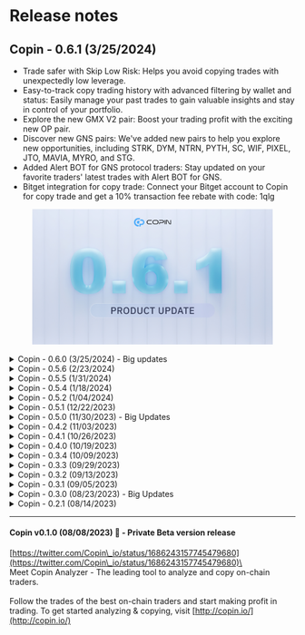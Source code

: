 # Release notes

## Copin - 0.6.1 (3/25/2024)

* Trade safer with Skip Low Risk: Helps you avoid copying trades with unexpectedly low leverage.
* Easy-to-track copy trading history with advanced filtering by wallet and status: Easily manage your past trades to gain valuable insights and stay in control of your portfolio.
* Explore the new GMX V2 pair: Boost your trading profit with the exciting new OP pair.
* Discover new GNS pairs: We've added new pairs to help you explore new opportunities, including STRK, DYM, NTRN, PYTH, SC, WIF, PIXEL, JTO, MAVIA, MYRO, and STG.
* Added Alert BOT for GNS protocol traders: Stay updated on your favorite traders' latest trades with Alert BOT for GNS.
* Bitget integration for copy trade: Connect your Bitget account to Copin for copy trade and get a 10% transaction fee rebate with code: 1qlg

<figure><img src="../../.gitbook/assets/image (80).png" alt=""><figcaption></figcaption></figure>

<details>

<summary>Copin - 0.6.0 (3/25/2024) - Big updates</summary>

* Indexed trader data from GainsNetwork on Arbitrum&#x20;
* Started supporting Bitget for hybrid copy-trading in internal testing Try now

![](<../../.gitbook/assets/image (1) (1).png>)

</details>

<details>

<summary>Copin - 0.5.6 (2/23/2024)</summary>

* Optimized display of position duration
* Support expanding open positions to view more detailed information
* Optimized position URLs to be viewable via transaction hash
* Display additional 24-hour changes in open interest by markets

![](<../../.gitbook/assets/image (24).png>)

</details>

<details>

<summary>Copin - 0.5.5 (1/31/2024)</summary>

* Implemented Stop Loss / Take Profit by percent feature.
* Improved UX/UI for Open Interest by markets.
* Modified "Force-close" BingX copy position to "Unlink" and added missing closed type.
* Aligned backtest interface and parameters with copy trading.
* Enhanced loading speed for positions in the token preference - trader profile section.
* Implemented position details by transaction hash.
* Introduced new integration: GMX V2.

<img src="../../.gitbook/assets/image (79).png" alt="" data-size="original">

</details>

<details>

<summary>Copin - 0.5.4 (1/18/2024)</summary>

* Implemented copy trade, wallet, and position change logs.
* New Feature: Open interest by markets for enhanced analysis.
* Refreshed homepage look & feel.
* Various UX & system optimizations.

![](<../../.gitbook/assets/image (2) (1) (1) (1).png>)

</details>

<details>

<summary>Copin - 0.5.2 (1/04/2024)</summary>

* New feature: Token preferences in trader profile
* Take profit for copytrade implementation
* Added closed type in copy position history
* Improving table UIs of copy trades management, copy positions & activities
* Improving Copin Subscription extending experience
* And some system optimization

<img src="../../.gitbook/assets/image (74).png" alt="" data-size="original">

</details>

<details>

<summary>Copin - 0.5.1 (12/22/2023)</summary>

* Supporting search trader by smart account & search position by tx hash
* Remaking top opening: top open interest with bubble chart, sorting by newest, PnL, or volume
* Simplify copy trade form
* Copy trade stop-loss tracking improvement
* New mechanism to sync position copy trade implementation
* Limiting copy position by bingX wallet, trader, pair and position side
* Supporting unlink telegram account action
* Supporting grid view for trader stats
* Sorting copy wallets by number of active copy trades as default
* API performance improvement

<img src="../../.gitbook/assets/image (1) (1) (1) (1) (1) (1) (1) (1).png" alt="" data-size="original">

</details>

<details>

<summary>Copin - 0.5.0 (11/30/2023) - Big Updates</summary>

* Detailed percentile ranking with trader comparision
* Mobile UX/UI responsive optimization
* Now you can get alert from your copy trade orders & whatever traders you want, using Telegram Bot
* We've worked sooo hard to bring the most accurate data for Kwenta
* Polynomial data has appeared on Copin! Hope you will find some good traders on this protocol
* In this version, we official launch the Premium Plan, you can upgrade from Basic Plan by mint **NFT Subscription**. All of below features only available for Premium user:
  * Customize fields in percentile ranking radar chart
  * Find similar traders
  * Traders all time statistics&#x20;

\=============================================================&#x20;

Hope you enjoy this updates!

![](<../../.gitbook/assets/image (23) (1).png>)

</details>

<details>

<summary>Copin - 0.4.2 (11/03/2023)</summary>

* Changing copy trading experience: Create a wallet with an API key, avoid re-entering multiple times
* New feature: Leaderboard
* New feature: Activity logs. We will record all your copy trading actions. You can check it here: [https://app.copin.io/me/activity](https://app.copin.io/me/activity)
* Supporting more web3 wallets: Trust Wallet, Coinbase, Wallet Connect, ...
* Some UX enhancements & technical optimizations

![](<../../.gitbook/assets/image (21) (1).png>)

</details>

<details>

<summary>Copin - 0.4.1 (10/26/2023)</summary>

* Making the position sharing link be more friendly
* Improving SEO contents
* In mobile, moving actions of trader profile to top
* Fixing some issues related to Safari
* Technical performance improvements

</details>

<details>

<summary>Copin - 0.4.0 (10/19/2023)</summary>

* Adding percentile ranking filters in explorer
* Now you can filter ranking chart by 7 / 15 / 30 / 60 days performance
* Opening Copytrade on Kwenta. Let's find some g0d traders!!
* Changing ROI to Avg ROI to avoid misunderstanding
* Some technical & experience enhancements

<img src="../../.gitbook/assets/image (1) (1) (1) (1) (1) (1) (1) (1) (1) (1) (1) (1) (1).png" alt="" data-size="original">

</details>

<details>

<summary>Copin - 0.3.4 (10/09/2023) </summary>

* Sharing position details with chart image
* Optimizing copytrade management experience
* Filtering copytrade history by traders
* Improving position chart experience
* Allows closing suspended orders in the Opening Positions section
* Moving limit opening positions setting to Opening Positions section
* Various Technical Enhancements
* And, we're trying copytrade on Kwenta. All of you will experience it, soon!

<img src="https://media.discordapp.net/attachments/1160885221206528000/1160885221403656252/share_opening_KWENTA_0x72b848b466107f248f15Dc9d46bAfA9e5FD86c550x2B3bb4c683BFc5239B029131EEf3B1d214478d9332155107061512_107061512.png?ex=6536499c&#x26;is=6523d49c&#x26;hm=9cc1b6681baf64295a57bce9dffcd1d0c7aa6fd8d6eb25a118d7d492d839961e&#x26;=&#x26;width=1624&#x26;height=852" alt="" data-size="original">

</details>

<details>

<summary>Copin - 0.3.3 (09/29/2023)</summary>

* Let's invite some friends using Copin! Referral feature has been release with promising benefits in the future. You can check your referral code here: [https://app.copin.io/me/referral](https://app.copin.io/me/referral)
* Tab experience enhancement
* Position chart experience enhancement
* Copytrade performance optimization
* Some fixes

</details>

<details>

<summary>Copin - 0.3.2 (09/13/2023)</summary>

* Now you can set max volume multiplier for each copytrade. (Eg: initial volume is $100, max volume multiplier = 3 => max volume is $300)
* Added new config for account: max opening positions per API Key
* Skip new interest having leverage lower than copytrade settings
* Added basic / premium account badge
* Fixed some bugs

<img src="https://media.discordapp.net/attachments/1151349682472230962/1151349682677760110/image.png?ex=653882f3&#x26;is=65260df3&#x26;hm=e73f2eebdf4b41d6136796a57533964a7f9aa3c98978910a827ff77170d583ef&#x26;=&#x26;width=852&#x26;height=458" alt="" data-size="original">\


</details>

<details>

<summary>Copin - 0.3.1  (09/05/2023)</summary>

* Trader profile sharing with PnL image
* Now you can easily share multi/single backtest results by sending links
* Enhancement price display for Meme tokens
* Added profit chart for copier's positions
* Added min/max/avg leverage in trader statistics
* Showed amount of loaded positions in trader history
* Fixed UI bugs of favorite & "copy won't work" in Safari
* Fixed bug missing statistics in favorite tab when changed chain
* And some optimizations

![](https://media.discordapp.net/attachments/1148540393160441869/1148540393860898836/9bck8Sq3.png?ex=65378518\&is=65251018\&hm=6a749fd607e983a42fe7dd38b592a03940d27130b11bcfeadf725987136dcf11&=\&width=1360\&height=714)

</details>

<details>

<summary>Copin - 0.3.0 (08/23/2023) - Big Updates</summary>

* Trader statistics enhancements:
  * You may now choose which fields to display.
  * Additionally, you can position your most crucial fields at the top of the table.
* Adding filter suggestions for newbies, quickly filtering by sets of recommended criteria. Moreover, you can find out the definition of trader statistics by hovering over them.
* Enabling copying when a user hovers over a trader's address.
* Supporting cloning the previous copytrade settings in copytrade form.
* Re-layout copytrade and backtest. This new layout will make it easy for you to enter settings and understand their effects.
* Single backtest now supports opening multiple tabs for strategy comparison.
* Adding "Max volume multiplier" to backtest form & backtest results. This is our first experiment to reduce risk for risky traders.
* Enhancing backtest results with copy volume recommendations and trading fund tier rankings.
* In multiple backtesting, you can add more traders by entering their addresses, and filter the backtest results by the statistics you want
* And for those of you who don't understand what a backtest is, we have a tour guide to help you out.
* Now favorites can take notes, helping you to remember why you added a trader to your favorites list.
* Making trader history expandable to see more information.
* Moving trader heatmap activity to trader history section.
* Some of my profile v2 enhancements & bug fixes.
* **Finally, this version's AMAZING FEATURE: Now we support multichain for Copin Analyzer! Kwenta Protocol is the second protocol we added. And the third? It depends on your votes** ![😉](https://discord.com/assets/2e41bfdeba797283ee9da9bb439c3ece.svg)\
  \
  `Thanks for using Copin. Your contributions and feedback are our motivation. Love you all`

</details>

<details>

<summary>Copin - 0.2.1 (08/14/2023)</summary>

* New My Profile, a powerful interface for managing your copy trades
* Now you can copy address when hovering trader's address in Trader Explorer
* New score radar chart in Trader Profile, showing trader's trading style
* Positions chart zooms to the last trade if having
* Showed available margin balance on BingX (For Copier)
* And some improvements

</details>

***

#### Copin v0.1.0 (08/08/2023) 🍾 - Private Beta version release

[https://twitter.com/Copin\_io/status/1686243157745479680](https://twitter.com/Copin\_io/status/1686243157745479680)\
\
Meet Copin Analyzer - The leading tool to analyze and copy on-chain traders.\
\
Follow the trades of the best on-chain traders and start making profit in trading. To get started analyzing & copying, visit [http://copin.io/](http://copin.io/)
